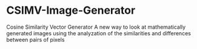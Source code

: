 # CSIMV-Image-Generator
Cosine Similarity Vector Generator
A new way to look at mathematically generated images using the analyzation of the similarities and differences between pairs of pixels
